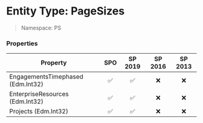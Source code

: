# Entity Type: PageSizes

> Namespace: PS

### Properties

Property | SPO | SP 2019 | SP 2016 | SP 2013
----------|:---:|:-------:|:-------:|:-------:
EngagementsTimephased (Edm.Int32) | ✅ | ✅ | ❌ | ❌
EnterpriseResources (Edm.Int32) | ✅ | ✅ | ❌ | ❌
Projects (Edm.Int32) | ✅ | ✅ | ❌ | ❌